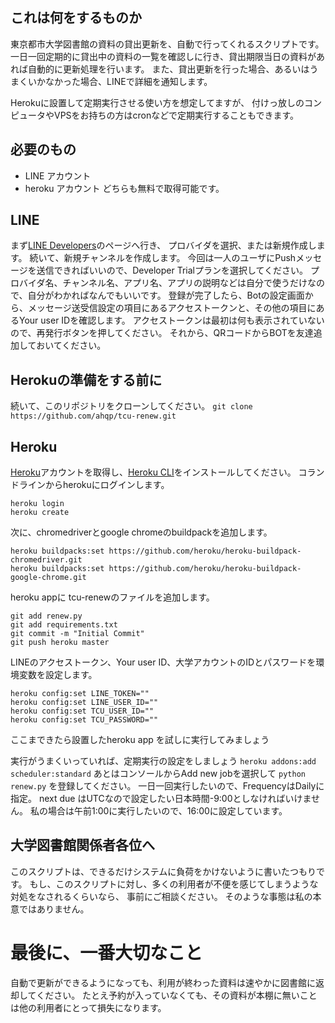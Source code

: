 ## これは何をするものか
東京都市大学図書館の資料の貸出更新を、自動で行ってくれるスクリプトです。
一日一回定期的に貸出中の資料の一覧を確認しに行き、貸出期限当日の資料があれば自動的に更新処理を行います。
また、貸出更新を行った場合、あるいはうまくいかなかった場合、LINEで詳細を通知します。

Herokuに設置して定期実行させる使い方を想定してますが、
付けっ放しのコンピュータやVPSをお持ちの方はcronなどで定期実行することもできます。

## 必要のもの
- LINE アカウント
- heroku アカウント
どちらも無料で取得可能です。
## LINE
まず[LINE Developers](https://developers.line.biz/en/)のページへ行き、
プロバイダを選択、または新規作成します。
続いて、新規チャンネルを作成します。
今回は一人のユーザにPushメッセージを送信できればいいので、Developer Trialプランを選択してください。
プロバイダ名、チャンネル名、アプリ名、アプリの説明などは自分で使うだけなので、自分がわかればなんでもいいです。
登録が完了したら、Botの設定画面から、メッセージ送受信設定の項目にあるアクセストークンと、その他の項目にあるYour user IDを確認します。
アクセストークンは最初は何も表示されていないので、再発行ボタンを押してください。
それから、QRコードからBOTを友達追加しておいてください。
## Herokuの準備をする前に
続いて、このリポジトリをクローンしてください。
`git clone https://github.com/ahqp/tcu-renew.git`

## Heroku
[Heroku](https://www.heroku.com/)アカウントを取得し、[Heroku CLI](https://devcenter.heroku.com/articles/heroku-cli)をインストールしてください。
コランドラインからherokuにログインします。
```
heroku login
heroku create
```
次に、chromedriverとgoogle chromeのbuildpackを追加します。
```
heroku buildpacks:set https://github.com/heroku/heroku-buildpack-chromedriver.git
heroku buildpacks:set https://github.com/heroku/heroku-buildpack-google-chrome.git
```
heroku appに tcu-renewのファイルを追加します。
```
git add renew.py
git add requirements.txt
git commit -m "Initial Commit"
git push heroku master
```

LINEのアクセストークン、Your user ID、大学アカウントのIDとパスワードを環境変数を設定します。
```
heroku config:set LINE_TOKEN=""
heroku config:set LINE_USER_ID=""
heroku config:set TCU_USER_ID=""
heroku config:set TCU_PASSWORD=""
```

ここまできたら設置したheroku app を試しに実行してみましょう

実行がうまくいっていれば、定期実行の設定をしましょう
`heroku addons:add scheduler:standard`
あとはコンソールからAdd new jobを選択して
`python renew.py`
を登録してください。
一日一回実行したいので、FrequencyはDailyに指定。
next due はUTCなので設定したい日本時間-9:00としなければいけません。
私の場合は午前1:00に実行したいので、16:00に設定しています。

## 大学図書館関係者各位へ
このスクリプトは、できるだけシステムに負荷をかけないように書いたつもりです。
もし、このスクリプトに対し、多くの利用者が不便を感じてしまうような対処をなされるくらいなら、
事前にご相談ください。
そのような事態は私の本意ではありません。

# 最後に、一番大切なこと
自動で更新ができるようになっても、利用が終わった資料は速やかに図書館に返却してください。
たとえ予約が入っていなくても、その資料が本棚に無いことは他の利用者にとって損失になります。